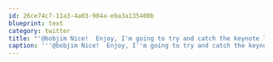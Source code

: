 ```yaml
---
id: 26ce74c7-11a3-4a03-904a-eba3a135400b
blueprint: text
category: twitter
title: "'@bobjim Nice!  Enjoy, I'm going to try and catch the keynote later @nickwynja"
caption: '''@bobjim Nice!  Enjoy, I''m going to try and catch the keynote later <span class="username username_linked">@<a href="https://twitter.com/nickwynja" title="Nick Wynja">nickwynja</a></span>'
---
```

